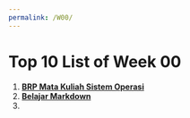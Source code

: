 ```yaml
---
permalink: /W00/
---
```


# Top 10 List of **Week 00**

1. [**BRP Mata Kuliah Sistem Operasi**](https://github.com/UI-FASILKOM-OS/SistemOperasi/blob/master/Slides/os00.pdf)
2. [**Belajar Markdown**](https://www.markdowntutorial.com/)
3. 
